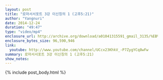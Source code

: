 ```yaml
---
layout: post
title: "로마서서포트 3강 이신칭의 1 (고후5:21)"
author: "Yangnuri"
date: 2014-12-24
duration: "49:47"
type: "video/mp4"
enclosure_url: http://archive.org/download/a01041315591_gmail_3135/%EB%A1%9C%EB%A7%88%EC%84%9C%EC%84%9C%ED%8F%AC%ED%8A%B8%203%EA%B0%95%20%EC%9D%B4%EC%8B%A0%EC%B9%AD%EC%9D%98%201%20%20%28%EA%B3%A0%ED%9B%845_.mp4
enclosure_bytes_size: 96,590,946  
link:
  youtube: http://www.youtube.com/channel/UCcx23KhkV_-P7ZygYCq8wFw
summary: 로마서서포트 3강 이신칭의 1 (고후5:21)
show_notes:
---
```


{% include post_body.html %}

